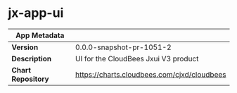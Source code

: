 # jx-app-ui

|App Metadata||
|---|---|
| **Version** | 0.0.0-snapshot-pr-1051-2 |
| **Description** | UI for the CloudBees Jxui V3 product |
| **Chart Repository** | https://charts.cloudbees.com/cjxd/cloudbees |
